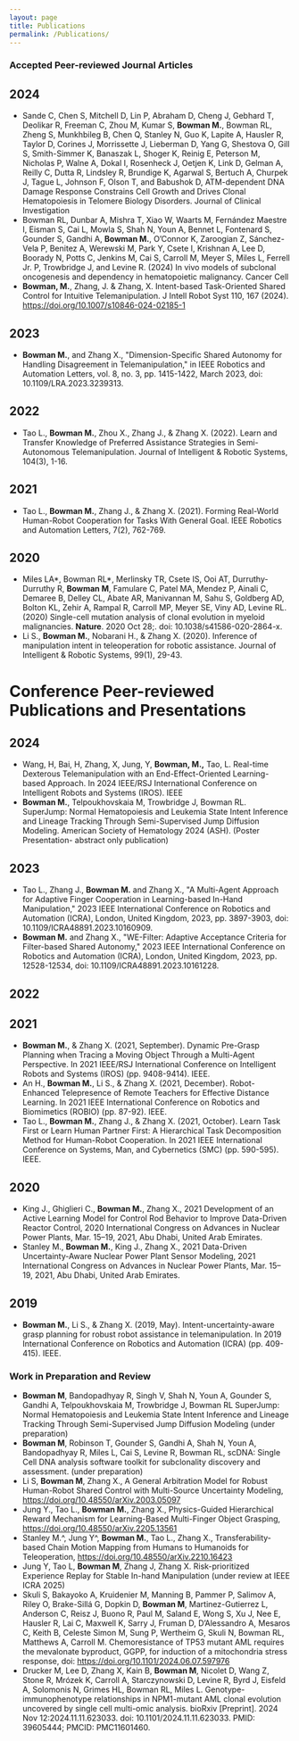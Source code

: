 ```yaml
---
layout: page
title: Publications
permalink: /Publications/
---
```



### Accepted Peer-reviewed Journal Articles

## 2024
- Sande C, Chen S, Mitchell D, Lin P, Abraham D, Cheng J, Gebhard T, Deolikar R, Freeman C, Zhou M, Kumar S, **Bowman M.**, Bowman RL, Zheng S, Munkhbileg B, Chen Q, Stanley N, Guo K, Lapite A, Hausler R, Taylor D, Corines J, Morrissette J, Lieberman D, Yang G, Shestova O, Gill S, Smith-Simmer K, Banaszak L, Shoger K, Reinig E, Peterson M, Nicholas P, Walne A, Dokal I, Rosenheck J, Oetjen K, Link D, Gelman A, Reilly C, Dutta R, Lindsley R, Brundige K, Agarwal S, Bertuch A, Churpek J, Tague L, Johnson F, Olson T, and Babushok D, ATM-dependent DNA Damage Response Constrains Cell Growth and Drives Clonal Hematopoiesis in Telomere Biology Disorders. Journal of Clinical Investigation
- Bowman RL,  Dunbar A, Mishra T, Xiao W, Waarts M, Fernández Maestre I, Eisman S, Cai L, Mowla S, Shah N, Youn A, Bennet L, Fontenard S, Gounder S, Gandhi A, **Bowman M.**, O’Connor K, Zaroogian Z, Sánchez-Vela P, Benitez A, Werewski M, Park Y, Csete I, Krishnan A, Lee D, Boorady N, Potts C, Jenkins M, Cai S, Carroll M, Meyer S, Miles L, Ferrell Jr. P, Trowbridge J, and Levine R. (2024) In vivo models of subclonal oncogenesis and dependency in hematopoietic malignancy. Cancer Cell
- **Bowman, M.**, Zhang, J. & Zhang, X. Intent-based Task-Oriented Shared Control for Intuitive Telemanipulation. J Intell Robot Syst 110, 167 (2024). https://doi.org/10.1007/s10846-024-02185-1

## 2023
- **Bowman M.**, and Zhang X., "Dimension-Specific Shared Autonomy for Handling Disagreement in Telemanipulation," in IEEE Robotics and Automation Letters, vol. 8, no. 3, pp. 1415-1422, March 2023, doi: 10.1109/LRA.2023.3239313.

## 2022
-	Tao L., **Bowman M.**, Zhou X., Zhang J., & Zhang X. (2022). Learn and Transfer Knowledge of Preferred Assistance Strategies in Semi-Autonomous Telemanipulation. Journal of Intelligent & Robotic Systems, 104(3), 1-16.
  
## 2021
- Tao L., **Bowman M.**, Zhang J., & Zhang X. (2021). Forming Real-World Human-Robot Cooperation for Tasks With General Goal. IEEE Robotics and Automation Letters, 7(2), 762-769.

## 2020
-	Miles LA*, Bowman RL*, Merlinsky TR, Csete IS, Ooi AT, Durruthy-Durruthy R, **Bowman M**, Famulare C, Patel MA, Mendez P, Ainali C, Demaree B, Delley CL, Abate AR, Manivannan M, Sahu S, Goldberg AD, Bolton KL, Zehir A, Rampal R, Carroll MP, Meyer SE, Viny AD, Levine RL. (2020) Single-cell mutation analysis of clonal evolution in myeloid malignancies. **Nature**. 2020 Oct 28;. doi: 10.1038/s41586-020-2864-x.
-	Li S., **Bowman M.**, Nobarani H., & Zhang X. (2020). Inference of manipulation intent in teleoperation for robotic assistance. Journal of Intelligent & Robotic Systems, 99(1), 29-43.


# Conference Peer-reviewed Publications and Presentations

## 2024
- Wang, H, Bai, H, Zhang, X, Jung, Y, **Bowman, M.,** Tao, L. Real-time Dexterous Telemanipulation with an End-Effect-Oriented Learning-based Approach. In 2024 IEEE/RSJ International Conference on Intelligent Robots and Systems (IROS). IEEE
- **Bowman M.**, Telpoukhovskaia M, Trowbridge J, Bowman RL. SuperJump: Normal Hematopoiesis and Leukemia State Intent Inference and Lineage Tracking Through Semi-Supervised Jump Diffusion Modeling. American Society of Hematology 2024 (ASH). (Poster Presentation- abstract only publication)

## 2023
- Tao L., Zhang J., **Bowman M.** and Zhang X., "A Multi-Agent Approach for Adaptive Finger Cooperation in Learning-based In-Hand Manipulation," 2023 IEEE International Conference on Robotics and Automation (ICRA), London, United Kingdom, 2023, pp. 3897-3903, doi: 10.1109/ICRA48891.2023.10160909.
- **Bowman M.** and Zhang X., "WE-Filter: Adaptive Acceptance Criteria for Filter-based Shared Autonomy," 2023 IEEE International Conference on Robotics and Automation (ICRA), London, United Kingdom, 2023, pp. 12528-12534, doi: 10.1109/ICRA48891.2023.10161228.

## 2022

## 2021
- **Bowman M.**, & Zhang X. (2021, September). Dynamic Pre-Grasp Planning when Tracing a Moving Object Through a Multi-Agent Perspective. In 2021 IEEE/RSJ International Conference on Intelligent Robots and Systems (IROS) (pp. 9408-9414). IEEE.
- An H., **Bowman M.**, Li S., & Zhang X. (2021, December). Robot-Enhanced Telepresence of Remote Teachers for Effective Distance Learning. In 2021 IEEE International Conference on Robotics and Biomimetics (ROBIO) (pp. 87-92). IEEE.
- Tao L., **Bowman M.**, Zhang J., & Zhang X. (2021, October). Learn Task First or Learn Human Partner First: A Hierarchical Task Decomposition Method for Human-Robot Cooperation. In 2021 IEEE International Conference on Systems, Man, and Cybernetics (SMC) (pp. 590-595). IEEE.

## 2020
- King J., Ghiglieri C., **Bowman M.**,  Zhang X., 2021 Development of an Active Learning Model for Control Rod Behavior to Improve Data-Driven Reactor Control, 2020 International Congress on Advances in Nuclear Power Plants, Mar. 15–19, 2021, Abu Dhabi, United Arab Emirates.
- Stanley M., **Bowman M.**, King J., Zhang X., 2021 Data-Driven Uncertainty-Aware Nuclear Power Plant Sensor Modeling, 2021 International Congress on Advances in Nuclear Power Plants, Mar. 15–19, 2021, Abu Dhabi, United Arab Emirates.

## 2019

- **Bowman M.**, Li S., & Zhang X. (2019, May). Intent-uncertainty-aware grasp planning for robust robot assistance in telemanipulation. In 2019 International Conference on Robotics and Automation (ICRA) (pp. 409-415). IEEE.

### Work in Preparation and Review
- **Bowman M**, Bandopadhyay R, Singh V, Shah N, Youn A,  Gounder S, Gandhi A, Telpoukhovskaia M, Trowbridge J, Bowman RL SuperJump: Normal Hematopoiesis and Leukemia State Intent Inference and Lineage Tracking Through Semi-Supervised Jump Diffusion Modeling (under preparation)
- **Bowman M**, Robinson T, Gounder S, Gandhi A, Shah N, Youn A, Bandopadhyay R, Miles L, Cai S, Levine R, Bowman RL, scDNA: Single Cell DNA analysis software toolkit for subclonality discovery and assessment. (under preparation)
-	Li S, **Bowman M**, Zhang X., A General Arbitration Model for Robust Human-Robot Shared Control with Multi-Source Uncertainty Modeling, https://doi.org/10.48550/arXiv.2003.05097
- Jung Y., Tao L., **Bowman M.**, Zhang X., Physics-Guided Hierarchical Reward Mechanism for Learning-Based Multi-Finger Object Grasping, https://doi.org/10.48550/arXiv.2205.13561
- Stanley M.^, Jung Y^, **Bowman M.**, Tao L., Zhang X., Transferability-based Chain Motion Mapping from Humans to Humanoids for Teleoperation, https://doi.org/10.48550/arXiv.2210.16423
- Jung Y, Tao L, **Bowman M**, Zhang J, Zhang X. Risk-prioritized Experience Replay for Stable In-hand Manipulation (under review at IEEE ICRA 2025)
- Skuli S, Bakayoko A, Kruidenier M, Manning B, Pammer P, Salimov A, Riley O, Brake-Sillá G, Dopkin D, **Bowman M**, Martinez-Gutierrez L, Anderson C, Reisz J, Buono R, Paul M, Saland E, Wong S, Xu J, Nee E, Hausler R, Lai C, Maxwell K, Sarry J, Fruman D, D’Alessandro A, Mesaros C, Keith B, Celeste Simon M, Sung P, Wertheim G, Skuli N, Bowman RL, Matthews A, Carroll M. Chemoresistance of TP53 mutant AML requires the mevalonate byproduct, GGPP, for induction of a mitochondria stress response, doi: https://doi.org/10.1101/2024.06.07.597976
-	Drucker M, Lee D, Zhang X, Kain B, **Bowman M**, Nicolet D, Wang Z, Stone R, Mrózek K, Carroll A, Starczynowski D, Levine R, Byrd J, Eisfeld A, Solomonis N, Grimes HL, Bowman RL, Miles L. Genotype-immunophenotype relationships in NPM1-mutant AML clonal evolution uncovered by single cell multi-omic analysis. bioRxiv [Preprint]. 2024 Nov 12:2024.11.11.623033. doi: 10.1101/2024.11.11.623033. PMID: 39605444; PMCID: PMC11601460.
